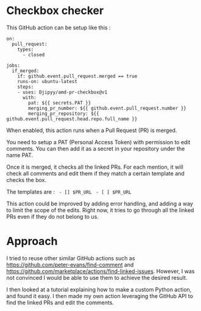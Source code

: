 # Checkbox checker

This GitHub action can be setup like this :
```
on:
  pull_request:
    types:
      - closed

jobs:
  if_merged:
    if: github.event.pull_request.merged == true
    runs-on: ubuntu-latest
    steps:
    - uses: Djipyy/amd-pr-checkbox@v1
      with:
        pat: ${{ secrets.PAT }}
        merging_pr_number: ${{ github.event.pull_request.number }}
        merging_pr_repository: ${{ github.event.pull_request.head.repo.full_name }}
```

When enabled, this action runs when a Pull Request (PR) is merged.

You need to setup a PAT (Personal Access Token) with permission to edit comments. You can then add it as a secret in your repository under the name PAT.

Once it is merged, it checks all the linked PRs. For each mention, it will check all comments and edit them if they match a certain template and checks the box.

The templates are :
``` - [] $PR_URL```
``` - [ ] $PR_URL```

This action could be improved by adding error handling, and adding a way to limit the scope of the edits. Right now, it tries to go through all the linked PRs even if they do not belong to us.

# Approach
I tried to reuse other similar GitHub actions such as https://github.com/peter-evans/find-comment and https://github.com/marketplace/actions/find-linked-issues. However, I was not convinced I would be able to use them to achieve the desired result.

I then looked at a tutorial explaining how to make a custom Python action, and found it easy. I then made my own action leveraging the GitHub API to find the linked PRs and edit the comments.